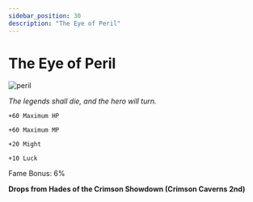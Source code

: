 ```yaml
---
sidebar_position: 30
description: "The Eye of Peril"
---
```


# The Eye of Peril

![peril](https://vwiki.valorserver.com/api/item/picture/the%20eye%20of%20peril)

<i>The legends shall die, and the hero will turn.</i>

    +60 Maximum HP
    
    +60 Maximum MP
    
    +20 Might
    
    +10 Luck
   
Fame Bonus: 6%

**Drops from Hades of the Crimson Showdown (Crimson Caverns 2nd)**
